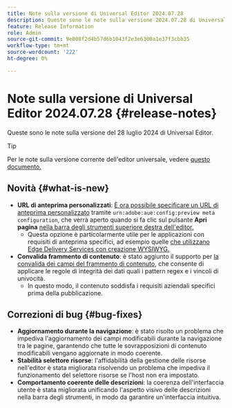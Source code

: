 ```yaml
---
title: Note sulla versione di Universal Editor 2024.07.28
description: Queste sono le note sulla versione 2024.07.28 di Universal Editor.
feature: Release Information
role: Admin
source-git-commit: 9e808f2d4b57d6b1043f2e3e6300a1e37f3cbb35
workflow-type: tm+mt
source-wordcount: '222'
ht-degree: 0%

---
```



# Note sulla versione di Universal Editor 2024.07.28 {#release-notes}

Queste sono le note sulla versione del 28 luglio 2024 di Universal Editor.

>[!TIP]
>
>Per le note sulla versione corrente dell&#39;editor universale, vedere [questo documento.](/help/release-notes/universal-editor/current.md)

## Novità {#what-is-new}

* **URL di anteprima personalizzati**: [È ora possibile specificare un URL di anteprima personalizzato](/help/implementing/universal-editor/customizing.md#custom-preview-urls) tramite `urn:adobe:aue:config:preview meta configuration`, che verrà aperto quando si fa clic sul pulsante **Apri pagina** [ nella barra degli strumenti superiore destra dell&#39;editor.](/help/sites-cloud/authoring/universal-editor/navigation.md#universal-editor-toolbar)
   * Questa opzione è particolarmente utile per le applicazioni con requisiti di anteprima specifici, ad esempio quelle [che utilizzano Edge Delivery Services con creazione WYSIWYG.](/help/edge/wysiwyg-authoring/authoring.md)
* **Convalida frammento di contenuto**: è stato aggiunto il supporto per [la convalida dei campi del frammento di contenuto](/help/assets/content-fragments/content-fragments-models.md#validation), che consente di applicare le regole di integrità dei dati quali i pattern regex e i vincoli di univocità.
   * In questo modo, il contenuto soddisfa i requisiti aziendali specifici prima della pubblicazione.

## Correzioni di bug {#bug-fixes}

* **Aggiornamento durante la navigazione**: è stato risolto un problema che impediva l&#39;aggiornamento dei campi modificabili durante la navigazione tra le pagine, garantendo che tutte le sovrapposizioni di contenuto modificabili vengano aggiornate in modo coerente.
* **Stabilità selettore risorse**: l&#39;affidabilità della gestione delle risorse nell&#39;editor è stata migliorata risolvendo un problema che impediva il funzionamento del selettore risorse se l&#39;host non era impostato.
* **Comportamento coerente delle descrizioni**: la coerenza dell&#39;interfaccia utente è stata migliorata unificando l&#39;aspetto visivo delle descrizioni nella barra degli strumenti, in modo da garantire un&#39;interfaccia intuitiva.
